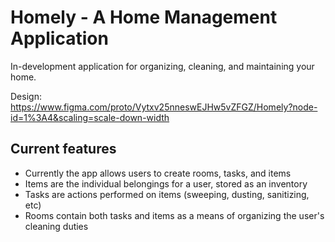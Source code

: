 # Homely - A Home Management Application

In-development application for organizing, cleaning, and maintaining your home.

Design: https://www.figma.com/proto/Vytxv25nneswEJHw5vZFGZ/Homely?node-id=1%3A4&scaling=scale-down-width

## Current features

* Currently the app allows users to create rooms, tasks, and items 
* Items are the individual belongings for a user, stored as an inventory
* Tasks are actions performed on items (sweeping, dusting, sanitizing, etc)
* Rooms contain both tasks and items as a means of organizing the user's cleaning duties
